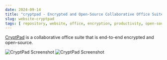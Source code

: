 ```yaml
---
date: 2024-09-14
title: "cryptpad - Encrypted and Open-Source Collaborative Office Suite"
slug: website-cryptpad
tags: [ repository, website, office, encryption, productivity, open-source ]
---
```




[CryptPad][1] is a collaborative office suite that is end-to-end encrypted and open-source.

![CryptPad Screenshot][2]
![CryptPad Screenshot][3]



  [1]: https://cryptpad.org/
  [2]: https://raw.githubusercontent.com/cryptpad/cryptpad/main/screenshot.png
  [3]: https://raw.githubusercontent.com/cryptpad/cryptpad/main/screenshot-suite.png
